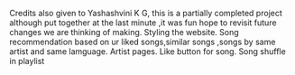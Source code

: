 Credits also given to Yashashvini K G,
this is a partially completed project although put together at the last minute ,it  was fun hope to revisit 
future changes we are thinking of making.
Styling the website.
Song recommendation based on ur liked songs,similar songs ,songs by same artist and same lamguage.
Artist pages.
Like button for song.
Song shuffle in playlist
